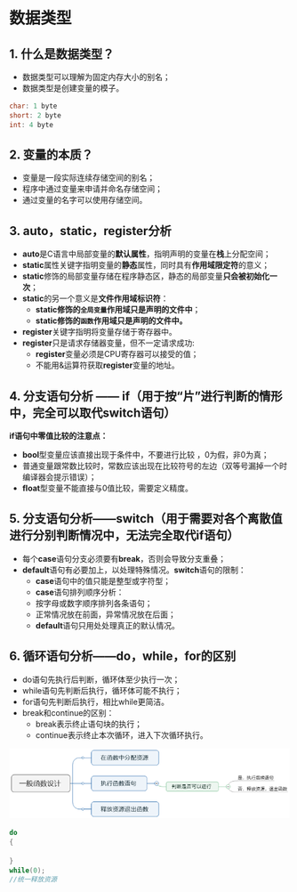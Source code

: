 # 数据类型    

## 1. 什么是数据类型？
- 数据类型可以理解为固定内存大小的别名；
- 数据类型是创建变量的模子。
```c
char: 1 byte
short: 2 byte
int: 4 byte
```
## 2. 变量的本质？
- 变量是一段实际连续存储空间的别名；
- 程序中通过变量来申请并命名存储空间；
- 通过变量的名字可以使用存储空间。

## 3. auto，static，register分析
- **auto**是C语言中局部变量的**默认属性**，指明声明的变量在**栈**上分配空间；    
- **static**属性关键字指明变量的**静态**属性，同时具有**作用域限定符**的意义；    
- **static**修饰的局部变量存储在程序静态区，静态的局部变量**只会被初始化一次**；    
- **static**的另一个意义是**文件作用域标识符**：    
  - **static修饰的`全局变量`作用域只是声明的文件中**；   
  - **static修饰的`函数`作用域只是声明的文件中。**   
- **register**关键字指明将变量存储于寄存器中。   
- **register**只是请求存储器变量，但不一定请求成功:   
  - **register**变量必须是CPU寄存器可以接受的值；   
  - 不能用&运算符获取**register**变量的地址。

 ## 4. 分支语句分析 —— if（用于按“片”进行判断的情形中，完全可以取代switch语句）
 **if语句中零值比较的注意点：**    
- **bool**型变量应该直接出现于条件中，不要进行比较 ，0为假，非0为真；
- 普通变量跟常数比较时，常数应该出现在比较符号的左边（双等号漏掉一个时编译器会提示错误）；
- **float**型变量不能直接与0值比较，需要定义精度。   

## 5. 分支语句分析——switch（用于需要对各个离散值进行分别判断情况中，无法完全取代if语句）
- 每个**case**语句分支必须要有**break**，否则会导致分支重叠；   
- **default**语句有必要加上，以处理特殊情况。**switch**语句的限制：   
  - **case**语句中的值只能是整型或字符型；   
  - **case**语句排列顺序分析：   
  - 按字母或数字顺序排列各条语句；   
  - 正常情况放在前面，异常情况放在后面；   
  - **default**语句只用处处理真正的默认情况。   

 ## 6. 循环语句分析——do，while，for的区别
- do语句先执行后判断，循环体至少执行一次；   
- while语句先判断后执行，循环体可能不执行；   
- for语句先判断后执行，相比while更简洁。   
- break和continue的区别：   
  - break表示终止语句块的执行；   
  - continue表示终止本次循环，进入下次循环执行。   

![while](../img/1_1.png)
```c
do
{

}
while(0);
//统一释放资源 
```